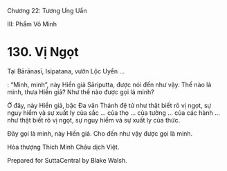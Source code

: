  

Chương 22: Tương Ưng Uẩn

III: Phẩm Vô Minh

# 130\. Vị Ngọt

Tại Bārānasī, Isipatana, vườn Lộc Uyển …

: “Minh, minh”, này Hiền giả Sāriputta, được nói đến như vậy. Thế nào là minh, thưa Hiền giả? Như thế nào được gọi là minh?

Ở đây, này Hiền giả, bậc Ða văn Thánh đệ tử như thật biết rõ vị ngọt, sự nguy hiểm và sự xuất ly của sắc … của thọ … của tưởng … của các hành … như thật biết rõ vị ngọt, sự nguy hiểm và sự xuất ly của thức.

Ðây gọi là minh, này Hiền giả. Cho đến như vậy được gọi là minh.

Hòa thượng Thích Minh Châu dịch Việt.

Prepared for SuttaCentral by Blake Walsh.